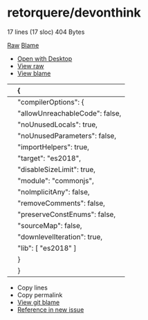 # retorquere/devonthink

 17 lines \(17 sloc\) 404 Bytes

 [Raw](https://github.com/retorquere/devonthink/raw/master/tsconfig.json) [Blame](https://github.com/retorquere/devonthink/blame/master/tsconfig.json)   

*  [Open with Desktop](https://desktop.github.com/)
*  [View raw](https://github.com/retorquere/devonthink/raw/master/tsconfig.json)
*  [View blame](https://github.com/retorquere/devonthink/blame/master/tsconfig.json)

|  | { |
| :--- | :--- |
|  |  "compilerOptions": { |
|  |  "allowUnreachableCode": false, |
|  |  "noUnusedLocals": true, |
|  |  "noUnusedParameters": false, |
|  |  "importHelpers": true, |
|  |  "target": "es2018", |
|  |  "disableSizeLimit": true, |
|  |  "module": "commonjs", |
|  |  "noImplicitAny": false, |
|  |  "removeComments": false, |
|  |  "preserveConstEnums": false, |
|  |  "sourceMap": false, |
|  |  "downlevelIteration": true, |
|  |  "lib": \[ "es2018" \] |
|  |  } |
|  | } |

*  Copy lines
*  Copy permalink
* [View git blame](https://github.com/retorquere/devonthink/blame/0637d807752287880e8c2b9b8afd740f77ca2596/tsconfig.json)
* [Reference in new issue](https://github.com/retorquere/devonthink/issues/new)

